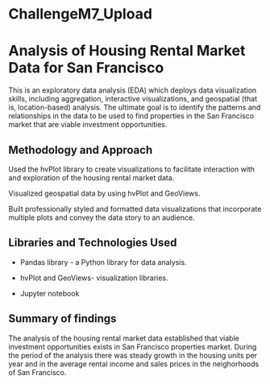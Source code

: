 # ChallengeM7_Upload
# Analysis of Housing Rental Market Data for San Francisco
This is an  exploratory data analysis (EDA) which deploys data visualization skills, including aggregation, interactive visualizations, and geospatial (that is, location-based) analysis. The ultimate goal is to identify the patterns and relationships in the data  to be used to find properties in the San Francisco market that are viable investment opportunities.

## Methodology and Approach
Used the hvPlot library to create visualizations to facilitate interaction with and exploration of the housing rental market data.

Visualized geospatial data by using hvPlot and GeoViews.

Built professionally styled and formatted data visualizations that incorporate multiple plots and convey the data story to an audience.


## Libraries and Technologies Used

- Pandas library -  a Python library for data analysis. 

- hvPlot and GeoViews- visualization libraries. 

- Jupyter notebook

## Summary of findings 
The analysis of the housing rental market data established that viable investment opportunities exists in San Francisco properties market. During the period of the analysis there was steady growth in the housing units per year and in the  average rental income and sales prices in the neighorhoods of San Francisco.